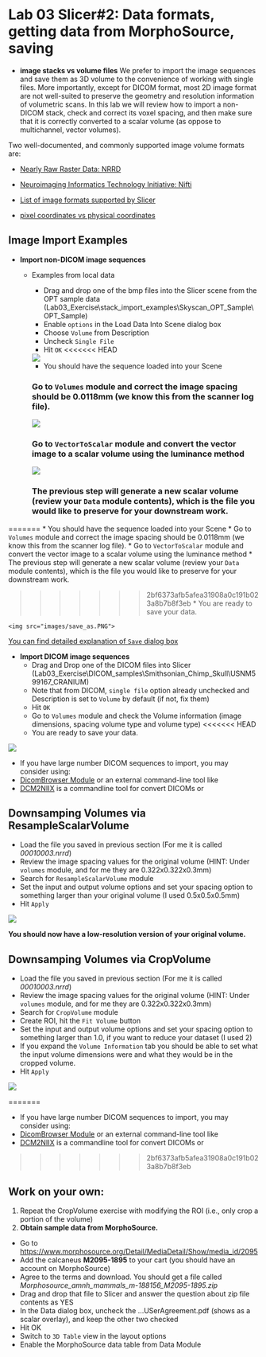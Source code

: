 # Lab 03 Slicer#2: Data formats, getting data from MorphoSource, saving
* **image stacks vs volume files** We prefer to import the image sequences and save them as 3D volume to the convenience of working with single files. More importantly, except for DICOM format, most 2D image format are not well-suited to preserve the geometry and resolution information of volumetric scans. In this lab we will review how to import a non-DICOM stack, check and correct its voxel spacing, and then make sure that it is correctly converted to a scalar volume (as oppose to multichannel, vector volumes). 

Two well-documented, and commonly supported image volume formats are:
* [Nearly Raw Raster Data: NRRD](http://teem.sourceforge.net/nrrd/format.html)
* [Neuroimaging Informatics Technology Initiative: Nifti](https://nifti.nimh.nih.gov/)

* [List of image formats supported by Slicer](https://www.slicer.org/wiki/Documentation/Nightly/SlicerApplication/SupportedDataFormat)
* [pixel coordinates vs physical coordinates](https://www.slicer.org/wiki/Coordinate_systems)

## Image Import Examples
* **Import non-DICOM image sequences**
  * Examples from local data
    * Drag and drop one of the bmp files into the Slicer scene from the OPT sample data (Lab03_Exercise\stack_import_examples\Skyscan_OPT_Sample\OPT_Sample)
    * Enable `options` in the Load Data Into Scene dialog box
    * Choose `Volume` from Description
    * Uncheck `Single File`
    * Hit `OK`
<<<<<<< HEAD
    
    <img src="images/load_dialog_box.PNG">
    
    * You should have the sequence loaded into your Scene
    
    ### Go to `Volumes` module and correct the image spacing should be 0.0118mm (we know this from the scanner log file). 
    
    
    <img src="images/volumes_module.PNG">
    
    ### Go to `VectorToScalar` module and convert the vector image to a scalar volume using the luminance method
    
    <img src="images/vector_to_scalar.PNG">
    
    ### The previous step will generate a new scalar volume (review your `Data` module contents), which is the file you would like to preserve for your downstream work. 
=======
    * You should have the sequence loaded into your Scene
    * Go to `Volumes` module and correct the image spacing should be 0.0118mm (we know this from the scanner log file). 
    * Go to `VectorToScalar` module and convert the vector image to a scalar volume using the luminance method
    * The previous step will generate a new scalar volume (review your `Data` module contents), which is the file you would like to preserve for your downstream work. 
>>>>>>> 2bf6373afb5afea31908a0c191b023a8b7b8f3eb
    * You are ready to save your data.
    
    <img src="images/save_as.PNG">

[You can find detailed explanation of `Save` dialog box](https://www.slicer.org/wiki/Documentation/Nightly/SlicerApplication/SavingData)


    
* **Import DICOM image sequences**
  * Drag and Drop one of the DICOM files into Slicer (Lab03_Exercise\DICOM_samples\Smithsonian_Chimp_Skull\USNM599167_CRANIUM)
  * Note that from DICOM, `single file` option already unchecked and Description is set to `Volume` by default (if not, fix them)
  * Hit `OK`
  * Go to `Volumes` module and check the Volume information (image dimensions, spacing volume type and volume type)
<<<<<<< HEAD
   * You are ready to save your data.

<img src="images/save_as2.PNG">
  
  * If you have large number DICOM sequences to import, you may consider using:
  * [DicomBrowser Module](https://www.slicer.org/wiki/Documentation/Nightly/Modules/DICOM) or an external command-line tool like 
  * [DCM2NIIX](https://github.com/rordenlab/dcm2niix/releases) is a commandline tool for convert DICOMs or

## Downsamping Volumes via ResampleScalarVolume

* Load the file you saved in previous section (For me it is called *00010003.nrrd*) 
* Review the image spacing values for the original volume (HINT: Under `volumes` module, and for me they are 0.322x0.322x0.3mm)
* Search for `ResampleScalarVolume` module
* Set the input and output volume options and set your spacing option to something larger than your original volume (I used 0.5x0.5x0.5mm)
* Hit `Apply`

<img src="images/resampleScalarVolume.PNG">

**You should now have a low-resolution version of your original volume.**

## Downsamping Volumes via CropVolume

* Load the file you saved in previous section (For me it is called *00010003.nrrd*) 
* Review the image spacing values for the original volume (HINT: Under `volumes` module, and for me they are 0.322x0.322x0.3mm)
* Search for `CropVolume` module
* Create ROI, hit the `Fit Volume` button
* Set the input and output volume options and set your spacing option to something larger than 1.0, if you want to reduce your dataset (I used 2)
* If you expand the `Volume Information` tab you should be able to set what the input volume dimensions were and what they would be in the cropped volume.
* Hit `Apply`

<img src="images/CropVolume.PNG">

=======
  * If you have large number DICOM sequences to import, you may consider using:
  * [DicomBrowser Module](https://www.slicer.org/wiki/Documentation/Nightly/Modules/DICOM) or an external command-line tool like 
  * [DCM2NIIX](https://github.com/rordenlab/dcm2niix/releases) is a commandline tool for convert DICOMs or
 
>>>>>>> 2bf6373afb5afea31908a0c191b023a8b7b8f3eb
## Work on your own:
1. Repeat the CropVolume exercise with modifying the ROI (i.e., only crop a portion of the volume)
2. **Obtain sample data from MorphoSource.** 
  * Go to https://www.morphosource.org/Detail/MediaDetail/Show/media_id/2095
  * Add the calcaneus **M2095-1895** to your cart (you should have an account on MorphoSource)
  * Agree to the terms and download. You should get a file called *Morphosource_amnh_mammals_m-188156_M2095-1895.zip*
  * Drag and drop that file to Slicer and answer the question about zip file contents as YES
  * In the Data dialog box, uncheck the ...USerAgreement.pdf (shows as a scalar overlay), and keep the other two checked
  * Hit OK
  * Switch to `3D Table` view in the layout options
  * Enable the MorphoSource data table from Data Module
